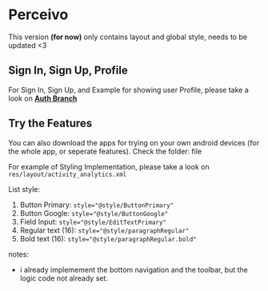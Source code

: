 # Perceivo
This version **(for now)** only contains layout and global style, needs to be updated <3

## Sign In, Sign Up, Profile
For Sign In, Sign Up, and Example for showing user Profile, please take a look on **[Auth Branch](https://github.com/C242-PS228/md_app/tree/auth)**

## Try the Features
You can also download the apps for trying on your own android devices (for the whole app, or seperate features).
Check the folder: file

For example of Styling Implementation, please take a look on `res/layout/activity_analytics.xml`

List style:
1. Button Primary: `style="@style/ButtonPrimary"`
2. Button Google: `style="@style/ButtonGoogle"`
3. Field Input: `style="@style/EditTextPrimary"`
4. Regular text (16): `style="@style/paragraphRegular"`
5. Bold text (16): `style="@style/paragraphRegular.bold"`

notes:
- i already implemement the bottom navigation and the toolbar, but the logic code not already set.
